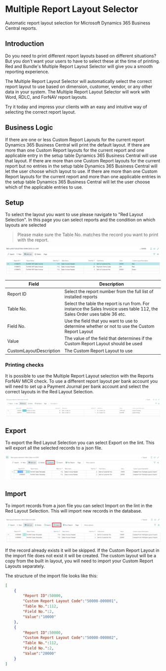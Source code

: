 # Multiple Report Layout Selector
Automatic report layout selection for Microsoft Dynamics 365 Business Central reports.

## Introduction
Do you need to print different report layouts based on different situations? But you don't want your users to have to select these at the time of printing. Red and Bundle's Multiple Report Layout Selector will give you a smooth reporting experience.

The Multiple Report Layout Selector will automatically select the correct report layout to use based on dimension, customer, vendor, or any other data in your system. The Multiple Report Layout Selector will work with Word, RDLC, and ForNAV report layouts.

Try it today and impress your clients with an easy and intuitive way of selecting the correct report layout.

## Business Logic
If there are one or less Custom Report Layouts for the current report Dynamics 365 Business Central will print the default layout.
If there are more than one Custom Report layouts for the current report and one applicable entry in the setup table Dynamics 365 Business Central will use that layout.
If there are more than one Custom Report layouts for the current report but no entries in the setup table Dynamics 365 Business Central will let the user choose which layout to use.
If there are more than one Custom Report layouts for the current report and  more than one applicable entries in the setup table Dynamics 365 Business Central will let the user choose which of the applicable entries to use.

## Setup
To select the layout you want to use please navigate to "Red Layout Selection". In this page you can select reports and the condition on which layouts are selected

> Please make sure the Table No. matches the record you want to print with the report.

![SetupPage](_media/Screenshot&#32;Layout&#32;Selection.png)


| Field | Description |
| --- | --- |
| Report ID | Select the report number from the full list of installed reports |
| Table No. | Select the table the report is run from. For instance the Sales Invoice uses table 112, the Sales Order uses table 36 etc. |
| Field No. | Use the field that you want to use to determine whether or not to use the Custom Report Layout |
| Value | The value of the field that determines if the Custom Report Layout should be used |
| CustomLayoutDescription | The Custom Report Layout to use |

### Printing checks
It is possible to use the Multiple Report Layout selection with the Reports ForNAV MICR check. To use a different report layout per bank account you will need to set up a Payment Journal per bank account and select the correct layouts in the Red Layout Selection.

![CheckLayoutPerBankAccount](_media/Screenshot%20Check%20Selection.png)

## Export
To export the Red Layout Selection you can select Export on the lint. This will export all the selected records to a json file.


![Export](_media/Screenshot&#32;Export.png)

## Import
To import records from a json file you can select Import on the lint in the Red Layout Selection. This will import new records in the database.


![Export](_media/Screenshot&#32;Import.png)

If the record already exists it will be skipped. If the Custom Report Layout in the import file does not exist it will be created. The custom layout will be a copy from the built in layout, you will need to import your Custom Report Layouts separately.

The structure of the import file looks like this:
```json
[
	{
		"Report ID":50000,
		"Custom Report Layout Code":"50000-000001",
		"Table No.":112,
		"Field No.":2,
		"Value":"10000"
	},
	{
		"Report ID":50000,
		"Custom Report Layout Code":"50000-000002",
		"Table No.":112,
		"Field No.":2,
		"Value":"20000"
	}
]
```
